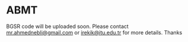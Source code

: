 # ABMT
BGSR code will be uploaded soon. Please contact mr.ahmednebli@gmail.com or irekik@itu.edu.tr for more details. Thanks

